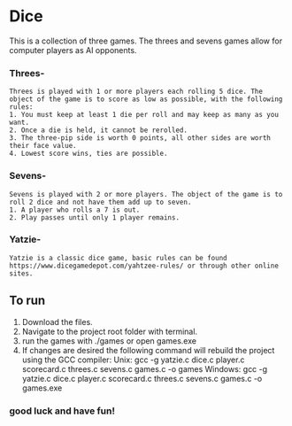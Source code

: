 # Dice
This is a collection of three games. The threes and sevens games allow for computer players as AI opponents. 
### Threes-
    Threes is played with 1 or more players each rolling 5 dice. The object of the game is to score as low as possible, with the following rules:
    1. You must keep at least 1 die per roll and may keep as many as you want.
    2. Once a die is held, it cannot be rerolled.
    3. The three-pip side is worth 0 points, all other sides are worth their face value.
    4. Lowest score wins, ties are possible.
### Sevens-
    Sevens is played with 2 or more players. The object of the game is to roll 2 dice and not have them add up to seven.
    1. A player who rolls a 7 is out.
    2. Play passes until only 1 player remains.
### Yatzie-
    Yatzie is a classic dice game, basic rules can be found https://www.dicegamedepot.com/yahtzee-rules/ or through other online sites.
    
## To run
1. Download the files.
2. Navigate to the project root folder with terminal.
3. run the games with ./games or open games.exe
4. If changes are desired the following command will rebuild the project using the GCC compiler:
    Unix: gcc -g yatzie.c dice.c player.c scorecard.c threes.c sevens.c games.c -o games
    Windows: gcc -g yatzie.c dice.c player.c scorecard.c threes.c sevens.c games.c -o games.exe
### good luck and have fun!